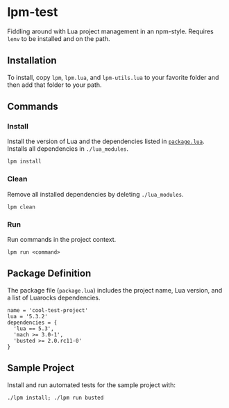 # lpm-test
Fiddling around with Lua project management in an npm-style. Requires `lenv` to be installed and on the path.

## Installation
To install, copy `lpm`, `lpm.lua`, and `lpm-utils.lua` to your favorite folder and then add that folder to your path.

## Commands
### Install
Install the version of Lua and the dependencies listed in [`package.lua`](#package-definition). Installs all dependencies in `./lua_modules`.

```shell
lpm install
```

### Clean
Remove all installed dependencies by deleting `./lua_modules`.

```shell
lpm clean
```

### Run
Run commands in the project context.

```shell
lpm run <command>
```

## Package Definition
The package file (`package.lua`) includes the project name, Lua version, and a list of Luarocks dependencies.

```
name = 'cool-test-project'
lua = '5.3.2'
dependencies = {
  'lua == 5.3',
  'mach >= 3.0-1',
  'busted >= 2.0.rc11-0'
}
```

## Sample Project
Install and run automated tests for the sample project with:

```shell
./lpm install; ./lpm run busted
```
